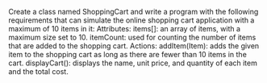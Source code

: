 Create a class named ShoppingCart and write a program with the following requirements that can simulate the
online shopping cart application with a maximum of 10 items in it:
	Attributes:
		items[]: an array of items, with a maximum size set to 10.
		itemCount: used for counting the number of items that are added to the shopping cart.
	Actions:
		addItem(Item): adds the given item to the shopping cart as long as there are fewer than 10 items in the cart.
		displayCart(): displays the name, unit price, and quantity of each item and the total cost.
